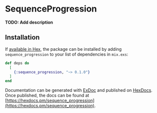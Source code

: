 # SequenceProgression

**TODO: Add description**

## Installation

If [available in Hex](https://hex.pm/docs/publish), the package can be installed
by adding `sequence_progression` to your list of dependencies in `mix.exs`:

```elixir
def deps do
  [
    {:sequence_progression, "~> 0.1.0"}
  ]
end
```

Documentation can be generated with [ExDoc](https://github.com/elixir-lang/ex_doc)
and published on [HexDocs](https://hexdocs.pm). Once published, the docs can
be found at [https://hexdocs.pm/sequence_progression](https://hexdocs.pm/sequence_progression).

